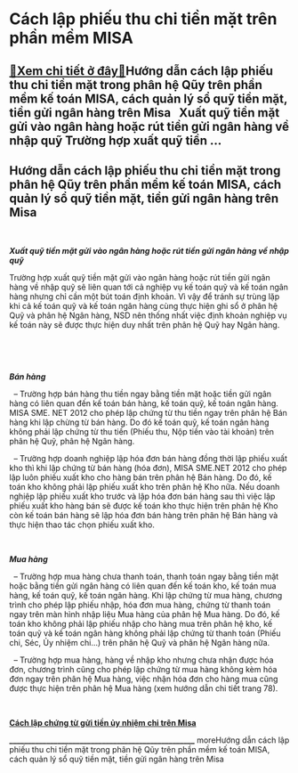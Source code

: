 Cách lập phiếu thu chi tiền mặt trên phần mềm MISA
==================================================

[:gift:Xem chi tiết ở đây:gift:](https://hddtvn.com/cach-lap-phieu-thu-chi-tien-mat-tren-phan-mem-misa/)Hướng dẫn cách lập phiếu thu chi tiền mặt trong phân hệ Qũy trên phần mềm kế toán MISA, cách quản lý sổ quỹ tiền mặt, tiền gửi ngân hàng trên Misa   Xuất quỹ tiền mặt gửi vào ngân hàng hoặc rút tiền gửi ngân hàng về nhập quỹ Trường hợp xuất quỹ tiền …
-----------------------------------------------------------------------------------------------------------------------------------------------------------------------------------------------------------------------------------------------------------



Hướng dẫn cách lập phiếu thu chi tiền mặt trong phân hệ Qũy trên phần mềm kế toán MISA, cách quản lý sổ quỹ tiền mặt, tiền gửi ngân hàng trên Misa
----------------------------------------------------------------------------------------------------------------------------------------------------



  

   

***Xuất quỹ tiền mặt gửi vào ngân hàng hoặc rút tiền gửi ngân hàng về nhập quỹ***


Trường hợp xuất quỹ tiền mặt gửi vào ngân hàng hoặc rút tiền gửi ngân hàng về nhập quỹ sẽ liên quan tới cả nghiệp vụ kế toán quỹ và kế toán ngân hàng nhưng chỉ cần một bút toán định khoản. Vì vậy để tránh sự trùng lặp khi cả kế toán quỹ và kế toán ngân hàng cùng thực hiện ghi sổ ở phân hệ Quỹ và phân hệ Ngân hàng, NSD nên thống nhất việc định khoản nghiệp vụ kế toán này sẽ được thực hiện duy nhất trên phân hệ Quỹ hay Ngân hàng.  

   

   

***Bán hàng***  

  – Trường hợp bán hàng thu tiền ngay bằng tiền mặt hoặc tiền gửi ngân hàng có liên quan đến kế toán bán hàng, kế toán quỹ, kế toán ngân hàng. MISA SME. NET 2012 cho phép lập chứng từ thu tiền ngay trên phân hệ Bán hàng khi lập chừng từ bán hàng. Do đó kế toán quỹ, kế toán ngân hàng không phải lập chứng từ thu tiền (Phiếu thu, Nộp tiền vào tài khoản) trên phân hệ Quỹ, phân hệ Ngân hàng.


  – Trường hợp doanh nghiệp lập hóa đơn bán hàng đồng thời lập phiếu xuất kho thì khi lập chứng từ bán hàng (hóa đơn), MISA SME.NET 2012 cho phép lập luôn phiếu xuất kho cho hàng bán trên phân hệ Bán hàng. Do đó, kế toán kho không phải lập phiếu xuất kho trên phân hệ Kho nữa. Nếu doanh nghiệp lập phiếu xuất kho trước và lập hóa đơn bán hàng sau thì việc lập phiếu xuất kho hàng bán sẽ được kế toán kho thực hiện trên phân hệ Kho còn kế toán bán hàng sẽ lập hóa đơn bán hàng trên phân hệ Bán hàng và thực hiện thao tác chọn phiếu xuất kho.  

   

***Mua hàng***  

  – Trường hợp mua hàng chưa thanh toán, thanh toán ngay bằng tiền mặt hoặc bằng tiền gửi ngân hàng có liên quan đến kế toán kho, kế toán mua hàng, kế toán quỹ, kế toán ngân hàng. Khi lập chứng từ mua hàng, chương trình cho phép lập phiếu nhập, hóa đơn mua hàng, chứng từ thanh toán ngay trên màn hình nhập liệu Mua hàng của phân hệ Mua hàng. Do đó, kế toán kho không phải lập phiếu nhập cho hàng mua trên phân hệ kho, kế toán quỹ và kế toán ngân hàng không phải lập chứng từ thanh toán (Phiếu chi, Séc, Ủy nhiệm chi…) trên phân hệ Quỹ và phân hệ Ngân hàng nữa.  

  – Trường hợp mua hàng, hàng về nhập kho nhưng chưa nhận được hóa đơn, chương trình cũng cho phép lập chứng từ mua hàng không kèm hóa đơn ngay trên phân hệ Mua hàng, việc nhận hóa đơn cho hàng mua cũng được thực hiện trên phân hệ Mua hàng (xem hướng dẫn chi tiết trang 78).  

 


[**Cách lập chứng từ gửi tiền ủy nhiệm chi trên Misa**](# "cách lập chứng từ gửi tiền ủy nhiệm chi trên misa")

**\_\_\_\_\_\_\_\_\_\_\_\_\_\_\_\_\_\_\_\_\_\_\_\_\_\_\_\_\_\_\_\_\_\_\_\_\_\_\_\_\_\_\_\_\_\_\_\_\_\_**
moreHướng dẫn cách lập phiếu thu chi tiền mặt trong phân hệ Qũy trên phần mềm kế toán MISA, cách quản lý sổ quỹ tiền mặt, tiền gửi ngân hàng trên Misa

